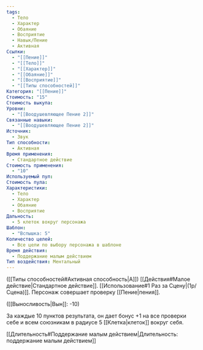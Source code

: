 ```yaml
---
tags:
  - Тело
  - Характер
  - Обаяние
  - Восприятие
  - Навык/Пение
  - Активная
Ссылки:
  - "[[Пение]]"
  - "[[Тело]]"
  - "[[Характер]]"
  - "[[Обаяние]]"
  - "[[Восприятие]]"
  - "[[Типы способностей]]"
Категория: "[[Пение]]"
Стоимость: "15"
Стоимость выкупа: 
Уровни:
  - "[[Воодушевляющее Пение 2]]"
Связанные навыки:
  - "[[Воодушевляющее Пение 2]]"
Источник:
  - Звук
Тип способности:
  - Активная
Время применения:
  - Стандартное действие
Стоимость применения:
  - "10"
Используемый пул: 
Стоимость пула: 
Характеристики:
  - Тело
  - Характер
  - Обаяние
  - Восприятие
Дальность:
  - 5 клеток вокруг персонажа
Шаблон:
  - "Вспышка: 5"
Количество целей:
  - Все цели по выбору персонажа в шаблоне
Время действия:
  - Поддержание малым действием
Тип воздействия: Ментальный
---
```

([[Типы способностей#Активная способность|А]]) [[Действия#Малое действие|Стандартное действие]]. [[Использование#1 Раз за Сцену|(1р/Сцена)]]. Персонаж совершает проверку [[Пение|пения]]. 

([[Выносливость|Вын]]: -10)

За каждые 10 пунктов результата, он дает бонус +1 на все проверки себе и всем союзникам в радиусе 5 [[Клетка|клеток]] вокруг себя.

[[Длительность#Поддержание малым действием|Длительность: поддержание малым действием]]